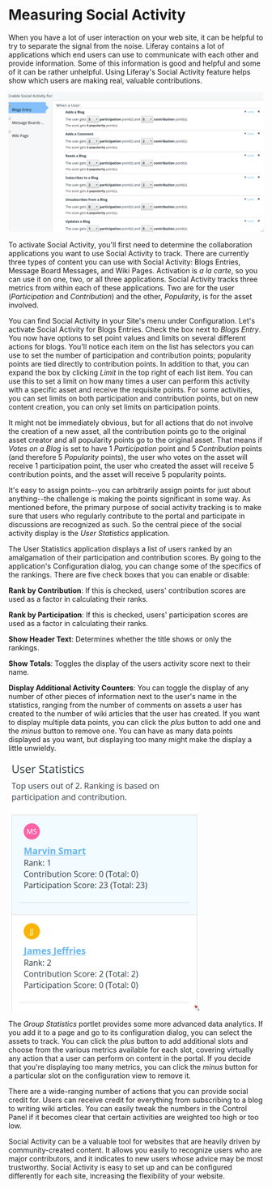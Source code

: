 # Measuring Social Activity [](id=measuring-social-activity)

When you have a lot of user interaction on your web site, it can be helpful to
try to separate the signal from the noise. Liferay contains a lot of
applications which end users can use to communicate with each other and provide
information. Some of this information is good and helpful and some of it can be
rather unhelpful. Using Liferay's Social Activity feature helps show which
users are making real, valuable contributions.

![Figure x: The Social Activity page of the Control Panel allows you to enable social activity for assets and specify points for participation and contributions.](../../../images/social-activity.png)

To activate Social Activity, you'll first need to determine the collaboration
applications you want to use Social Activity to track. There are currently three
types of content you can use with Social Activity: Blogs Entries, Message Board
Messages, and Wiki Pages. Activation is *a la carte*, so you can use it on one,
two, or all three applications. Social Activity tracks three metrics from within
each of these applications. Two are for the user (*Participation* and
*Contribution*) and the other, *Popularity*, is for the asset involved.

You can find Social Activity in your Site's menu under Configuration. Let's
activate Social Activity for Blogs Entries. Check the box next to *Blogs Entry*.
You now have options to set point values and limits on several different actions
for blogs. You'll notice each item on the list has selectors you can use to set
the number of participation and contribution points; popularity points are tied
directly to contribution points. In addition to that, you can expand the box by
clicking *Limit* in the top right of each list item. You can use this to set a
limit on how many times a user can perform this activity with a specific asset
and receive the requisite points. For some activities, you can set limits on
both participation and contribution points, but on new content creation, you can
only set limits on participation points.

It might not be immediately obvious, but for all actions that do not involve the
creation of a new asset, all the contribution points go to the original asset
creator and all popularity points go to the original asset. That means if *Votes
on a Blog* is set to have 1 *Participation* point and 5 *Contribution* points
(and therefore 5 *Popularity* points), the user who votes on the asset will
receive 1 participation point, the user who created the asset will receive 5
contribution points, and the asset will receive 5 popularity points. 

It's easy to assign points--you can arbitrarily assign points for just about
anything--the challenge is making the points significant in some way. As
mentioned before, the primary purpose of social activity tracking is to make
sure that users who regularly contribute to the portal and participate in
discussions are recognized as such. So the central piece of the social activity
display is the *User Statistics* application.

The User Statistics application displays a list of users ranked by an amalgamation
of their participation and contribution scores. By going to the application's
Configuration dialog, you can change some of the specifics of the rankings. There
are five check boxes that you can enable or disable:

**Rank by Contribution**: If this is checked, users' contribution scores are
used as a factor in calculating their ranks.

**Rank by Participation**: If this is checked, users' participation scores are
used as a factor in calculating their ranks.

**Show Header Text**: Determines whether the title shows or only the rankings.

**Show Totals**: Toggles the display of the users activity score next to their
name.

**Display Additional Activity Counters**: You can toggle the display of any
number of other pieces of information next to the user's name in the statistics,
ranging from the number of comments on assets a user has created to the number
of wiki articles that the user has created. If you want to display multiple data
points, you can click the *plus* button to add one and the *minus* button to
remove one. You can have as many data points displayed as you want, but
displaying too many might make the display a little unwieldy.

![Figure x: The User Statistics portlet gives rankings to promote user contributions and participation.](../../../images/social-statistics.png)

The *Group Statistics* portlet provides some more advanced data analytics. If
you add it to a page and go to its configuration dialog, you can select the
assets to track. You can click the *plus* button to add additional slots and
choose from the various metrics available for each slot, covering virtually any
action that a user can perform on content in the portal. If you decide that
you're displaying too many metrics, you can click the *minus* button for a
particular slot on the configuration view to remove it.

There are a wide-ranging number of actions that you can provide social credit
for. Users can receive credit for everything from subscribing to a blog to
writing wiki articles. You can easily tweak the numbers in the Control Panel if
it becomes clear that certain activities are weighted too high or too low.

Social Activity can be a valuable tool for websites that are heavily driven by
community-created content. It allows you easily to recognize users who are major
contributors, and it indicates to new users whose advice may be most
trustworthy. Social Activity is easy to set up and can be configured differently
for each site, increasing the flexibility of your website.

